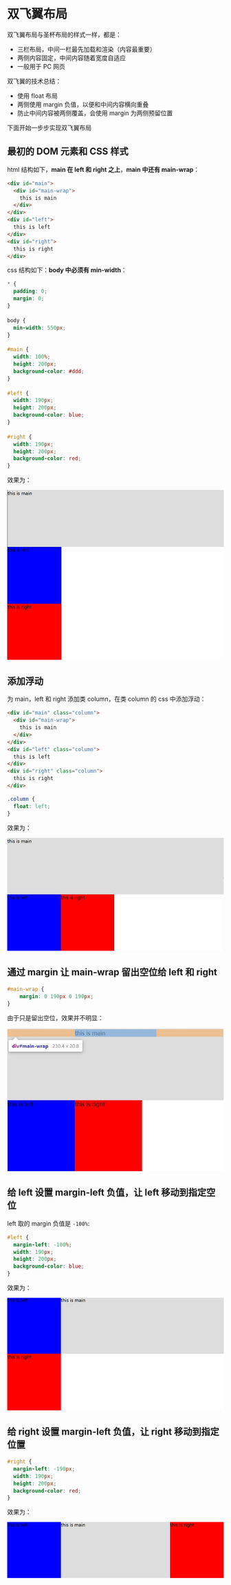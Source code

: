 # 双飞翼布局

双飞翼布局与圣杯布局的样式一样，都是：

- 三栏布局，中间一栏最先加载和渲染（内容最重要）
- 两侧内容固定，中间内容随着宽度自适应
- 一般用于 PC 网页

双飞翼的技术总结：

- 使用 float 布局
- 两侧使用 margin 负值，以便和中间内容横向重叠
- 防止中间内容被两侧覆盖，会使用 margin 为两侧预留位置

下面开始一步步实现双飞翼布局

## 最初的 DOM 元素和 CSS 样式

html 结构如下，**main 在 left 和 right 之上**，**main 中还有 main-wrap**：

```html
<div id="main">
  <div id="main-wrap">
    this is main
  </div>
</div>
<div id="left">
  this is left
</div>
<div id="right">
  this is right
</div>
```

css 结构如下：**body 中必须有 min-width**：

```css
* {
  padding: 0;
  margin: 0;
}

body {
  min-width: 550px;
}

#main {
  width: 100%;
  height: 200px;
  background-color: #ddd;
}

#left {
  width: 190px;
  height: 200px;
  background-color: blue;
}

#right {
  width: 190px;
  height: 200px;
  background-color: red;
}
```

效果为：

![](./img/double-wings-layout1.jpg)

## 添加浮动

为 main，left 和 right 添加类 column，在类 column 的 css 中添加浮动：

```html
<div id="main" class="column">
  <div id="main-wrap">
    this is main
  </div>
</div>
<div id="left" class="column">
  this is left
</div>
<div id="right" class="column">
  this is right
</div>
```

```css
.column {
  float: left;
}
```

效果为：

![](./img/double-wings-layout2.jpg)

## 通过 margin 让 main-wrap 留出空位给 left 和 right

```css
#main-wrap {
    margin: 0 190px 0 190px;
}
```

由于只是留出空位，效果并不明显：

![](./img/double-wings-layout3.jpg)

## 给 left 设置 margin-left 负值，让 left 移动到指定空位

left 取的 margin 负值是 `-100%`:

```css
#left {
  margin-left: -100%;
  width: 190px;
  height: 200px;
  background-color: blue;
}
```

效果为：

![](./img/double-wings-layout4.jpg)

## 给 right 设置 margin-left 负值，让 right 移动到指定位置

```css
#right {
  margin-left: -190px;
  width: 190px;
  height: 200px;
  background-color: red;
}
```

效果为：

![](./img/double-wings-layout5.jpg)
